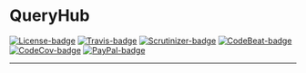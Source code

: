 # QueryHub

[![License-badge]][License]
[![Travis-badge]][Travis]
[![Scrutinizer-badge]][Scrutinizer]
[![CodeBeat-badge]][CodeBeat]
[![CodeCov-badge]][CodeCov]
[![PayPal-badge]][PayPal]

---

[License]: https://opensource.org/licenses/MIT
[License-badge]: https://img.shields.io/badge/License-MIT-blue.svg

[Travis]: https://travis-ci.org/queryhub/queryhub
[Travis-badge]: https://travis-ci.org/queryhub/queryhub.svg?branch=develop

[Scrutinizer]: https://scrutinizer-ci.com/g/queryhub/queryhub/build-status/develop
[Scrutinizer-badge]: https://scrutinizer-ci.com/g/queryhub/queryhub/badges/build.png?b=develop

[PayPal]: https://www.paypal.com/cgi-bin/webscr?cmd=_donations&business=ET7CGUSGVJGWG&currency_code=EUR&source=url
[PayPal-badge]: https://img.shields.io/badge/Donate-PayPal-green.svg

[CodeBeat]: https://codebeat.co/projects/github-com-queryhub-queryhub-develop
[CodeBeat-badge]: https://codebeat.co/badges/b435a545-d30e-4932-9c73-3eccf04d45db

[CodeCov]: https://codecov.io/gh/queryhub/queryhub
[CodeCov-badge]: https://codecov.io/gh/queryhub/queryhub/branch/develop/graph/badge.svg
